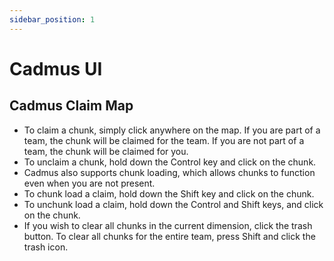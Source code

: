 ```yaml
---
sidebar_position: 1
---
```


# Cadmus UI

## Cadmus Claim Map

- To claim a chunk, simply click anywhere on the map. If you are part of a team, the chunk will be claimed for the team. If you are not part of a team, the chunk will be claimed for you.
- To unclaim a chunk, hold down the Control key and click on the chunk.
- Cadmus also supports chunk loading, which allows chunks to function even when you are not present.
- To chunk load a claim, hold down the Shift key and click on the chunk.
- To unchunk load a claim, hold down the Control and Shift keys, and click on the chunk.
- If you wish to clear all chunks in the current dimension, click the trash button. To clear all chunks for the entire team, press Shift and click the trash icon.